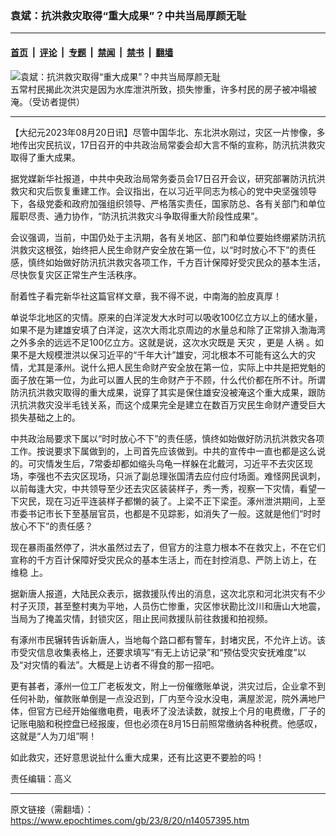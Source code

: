 ### 袁斌：抗洪救灾取得“重大成果”？中共当局厚颜无耻

---

#### [首页](../../../..?n14057395) &nbsp;|&nbsp; [评论](../../../../../epoch-comment?n14057395) &nbsp;|&nbsp; [专题](../../../../../epoch-special?n14057395) &nbsp;|&nbsp; [禁闻](../../../../../epoch-news?n14057395) &nbsp;|&nbsp; [禁书](../../../../../books?n14057395) &nbsp;|&nbsp; [翻墙](https://github.com/gfw-breaker/nogfw/blob/master/README.md?n14057395)


<div><img alt="袁斌：抗洪救灾取得“重大成果”？中共当局厚颜无耻" class="attachment-djy_600_400 size-djy_600_400 wp-post-image" src="https://i.epochtimes.com/assets/uploads/2023/08/id14056177-9dd57401242bb78af0272ba0-600x400.jpg"/>
<div class="caption">
 五常村民揭此次洪灾是因为水库泄洪所致，损失惨重，许多村民的房子被冲塌被淹。（受访者提供）
</div></div><hr/><div class="post_content" id="artbody" itemprop="articleBody">
 <!-- article content begin -->
 <p>
  【大纪元2023年08月20日讯】尽管中国华北、东北洪水刚过，灾区一片惨像，多地传出灾民抗议，17日召开的中共政治局常委会却大言不惭的宣称，防汛抗洪救灾取得了重大成果。
 </p>
 <p>
  据党媒新华社报道，中共中央政治局常务委员会17日召开会议，研究部署防汛抗洪救灾和灾后恢复重建工作。会议指出，在以习近平同志为核心的党中央坚强领导下，各级党委和政府加强组织领导、严格落实责任，国家防总、各有关部门和单位履职尽责、通力协作，“防汛抗洪救灾斗争取得重大阶段性成果”。
 </p>
 <p>
  会议强调，当前，中国仍处于主汛期，各有关地区、部门和单位要始终绷紧防汛抗洪救灾这根弦，始终把人民生命财产安全放在第一位，以“时时放心不下”的责任感，慎终如始做好防汛抗洪救灾各项工作，千方百计保障好受灾民众的基本生活，尽快恢复灾区正常生产生活秩序。
 </p>
 <p>
  耐着性子看完新华社这篇官样文章，我不得不说，中南海的脸皮真厚！
 </p>
 <p>
  单说华北地区的灾情。原来的白洋淀发大水时可以吸收100亿立方以上的储水量，如果不是为建雄安填了白洋淀，这次大雨北京周边的水量总和除了正常排入渤海湾之外多余的远远不足100亿立方。这就是说，这次水灾既是
  <ok href="https://www.epochtimes.com/gb/tag/%E5%A4%A9%E7%81%BE.html">
   天灾
  </ok>
  ，更是
  <ok href="https://www.epochtimes.com/gb/tag/%E4%BA%BA%E7%A5%B8.html">
   人祸
  </ok>
  。如果不是大规模泄洪以保习近平的“千年大计”雄安，河北根本不可能有这么大的灾情，尤其是涿州。说什么把人民生命财产安全放在第一位，实际上中共是把党魁的面子放在第一位，为此可以置人民的生命财产于不顾，什么代价都在所不计。所谓防汛抗洪救灾取得的重大成果，说穿了其实是保住雄安没被淹这个重大成果，跟防汛抗洪救灾没半毛钱关系，而这个成果完全是建立在数百万灾民生命财产遭受巨大损失基础之上的。
 </p>
 <p>
  中共政治局要求下属以“时时放心不下”的责任感，慎终如始做好防汛抗洪救灾各项工作。按说要求下属做到的，上司首先应该做到。中共的宣传中一直也都是这么说的。可灾情发生后，7常委却都如缩头乌龟一样躲在北戴河，习近平不去灾区现场，李强也不去灾区现场，只派了副总理张国清去应付应付场面。难怪网民讽刺，以前每逢大灾，中共领导至少还去灾区装装样子，秀一秀，视察一下灾情，看望一下灾民，现在习近平连装样子都懒的装了。上梁不正下梁歪。涿州泄洪期间，上至市委书记市长下至基层官员，也都是不见踪影，如消失了一般。这就是他们“时时放心不下”的责任感？
 </p>
 <p>
  现在暴雨虽然停了，洪水虽然过去了，但官方的注意力根本不在救灾上，不在它们宣称的千方百计保障好受灾民众的基本生活上，而在封控消息、严防上访上，在
  <ok href="https://www.epochtimes.com/gb/tag/%E7%BB%B4%E7%A8%B3.html">
   维稳
  </ok>
  上。
 </p>
 <p>
  据新唐人报道，大陆民众表示，据救援队传出的消息，这次北京和河北洪灾有不少村子灭顶，甚至整村夷为平地，人员伤亡惨重，灾区惨状勘比汶川和唐山大地震，当局为了掩盖灾情，封锁灾区，阻止民间救援队前往救援和拍视频。
 </p>
 <p>
  有涿州市民辗转告诉新唐人，当地每个路口都有警车，封堵灾民，不允许上访。该市受灾信息收集表格上，还要求填写“有无上访记录”和“预估受灾安抚难度”以及“对灾情的看法”。大概是上访者不得食的那一招吧。
 </p>
 <p>
  更有甚者，涿州一位工厂老板发文，附上一份催缴账单说，洪灾过后，企业拿不到任何补助，催款账单倒是一点没迟到，厂内至今没水没电，满屋淤泥，院外满地尸体，但官方已经开始催缴电费，电表坏了没法读数，就按上个月的电费缴，厂子的记账电脑和税控盘已经报废，但也必须在8月15日前照常缴纳各种税费。他感叹，这就是“人为刀俎”啊！
 </p>
 <p>
  如此救灾，还好意思说扯什么重大成果，还有比这更不要脸的吗！
 </p>
 <p>
  责任编辑：高义
 </p>
 <!-- article content end -->
 <div id="below_article_ad">
 </div>
</div>


---

原文链接（需翻墙）：https://www.epochtimes.com/gb/23/8/20/n14057395.htm